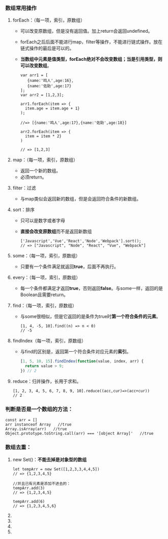 ### 数组常用操作

1. forEach：（每一项，索引，原数组）

   - 可以改变原数组，但是没有返回值。加上return会返回undefined。

   - forEach之后后面不能进行map，filter等操作，不能进行链式操作。放在链式操作的最后是可以的。

   - **当数组中元素是值类型，forEach绝对不会改变数组；当是引用类型，则可以改变数组**。

     ```
     var arr1 = [
        {name:'鸣人',age:16},
        {name:'佐助',age:17}
     ];
     var arr2 = [1,2,3];
     
     arr1.forEach(item => { 
       item.age = item.age + 1}
     );
     
     //=> [{name:'鸣人',age:17},{name:'佐助',age:18}]
     
     arr2.forEach(item => {
       item = item * 2}
     )
     
     // => [1,2,3]
     ```

     

2. map：（每一项，索引，原数组）

   - 返回一个新的数组。
   - 必须return。

3. filter：过滤

   - 与map类似会返回新的数组，但是会返回符合条件的新数组。

4. sort：排序

   - 只可以是数字或者字母

   - **直接会改变原数组**而不是返回新数组

     ```
     ['Javascript','Vue','React','Node','Webpack'].sort();
     // => ["Javascript", "Node", "React", "Vue", "Webpack"]
     ```

5. some：（每一项，索引，原数组）

   - 只要有一个条件满足就返回**true**，后面不再执行。

6. every：（每一项，索引，原数组）

   - 每一个条件都满足才返回**true**，否则返回**false**。与some一样，返回的是Boolean且需要return。

7. find：（每一项，索引，原数组）

   - 与some很相似，但是它返回的是条件为true时**第一个符合条件的元素**。

     ```
     [1, 4, -5, 10].find((n) => n < 0)
     // -5
     ```

8. findIndex（每一项，索引，原数组）

   - 与find的区别是，返回第一个符合条件对应元素的**索引**。

     ```javascript
     [1, 5, 10, 15].findIndex(function(value, index, arr) {
       return value > 9;
     }) // 2
     ```

9. reduce：归并操作，长用于求和。

   ```
   [1, 2, 3, 4, 5, 6, 7, 8, 9, 10].reduce((acc,cur)=>(acc+cur))
   // 2
   ```



### 判断是否是一个数组的方法：

```
const arr = []
arr instanceof Array   //true
Array.isArray(arr)   //true
Object.prototype.toString.call(arr) === '[object Array]'   //true
```



### 数组去重：

1. new Set()：**不能去掉是对象型的数组**

   ```
   let tempArr = new Set([1,2,3,3,4,4,5])
   // => {1,2,3,4,5} 
   
   //并且已有元素是添加不进去的：
   tempArr.add(3) 
   // => {1,2,3,4,5}
   
   tempArr.add(6)
   // => {1,2,3,4,5,6}
   ```

2. 

3. 

4. 

5. 

   